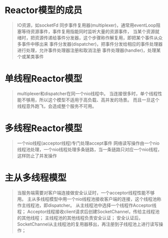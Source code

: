 # Reactor模型的成员
> IO资源，如socketFd
> 同步事件复用器(multiplexer)，通常用eventLoop阻塞等待资源事件，事件复用指能同时监听大量的资源事件，
  当某个资源就绪时，把资源传递给事件分发器，这个步骤称作解复用，即把某个事件从众多事件中移出来
> 事件分发器(dispatcher)，把事件分发给相应的事件处理器进行处理，允许事件处理器注册和取消注册
> 事件处理器(handler)，处理某个或某类事件

# 单线程Reactor模型
> multiplexer和dispatcher在同一个nio线程中。
> 当连接很多时，单个线程性能不够用，所以这个模型不适用于高负载、高并发的场景。
  而且一旦这个线程意外跑飞，会造成整个服务不可用。

# 多线程Reactor模型
> 一个nio线程(acceptor线程)专门处理accept事件
> 网络读写操作由一个nio线程池处理，一个nio线程处理多条链路，当一条链路只对应一个nio线程，这样防止了并发操作

# 主从多线程模型
> 当服务端需要对客户端连接做安全认证时，一个acceptor线程性能不够用。
> 主从多线程模型中用一个nio线程池接收客户端的连接，这个线程池称作主线程池，即dispatcher。
> 从主线程池中选择一个线程作Acceptor线程；
  Acceptor线程接收client请求后创建SocketChannel，传给主线程池的其他线程；
  主线程池的其他线程负责安全认证；
  安全认证后，SocketChannel从主线程池的复用器移出，再注册到子线程池上进行读写操作；